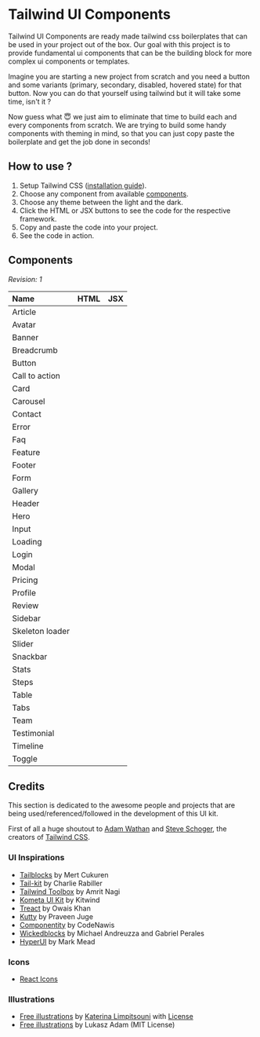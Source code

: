 <!--
Author: chankruze (chankruze@gmail.com)
Created: Mon Oct 10 2022 20:54:39 GMT+0530 (India Standard Time)

Copyright (c) geekofia 2022 and beyond
-->

# Tailwind UI Components

Tailwind UI Components are ready made tailwind css boilerplates that can be used in your project out of the box. Our goal with this project is to provide fundamental ui components that can be the building block for more complex ui components or templates.

Imagine you are starting a new project from scratch and you need a button and some variants (primary, secondary, disabled, hovered state) for that button. Now you can do that yourself using tailwind but it will take some time, isn't it ?

Now guess what :innocent: we just aim to eliminate that time to build each and every components from scratch. We are trying to build some handy components with theming in mind, so that you can just copy paste the boilerplate and get the job done in seconds!

## How to use ?

1. Setup Tailwind CSS ([installation guide][tailwind-docs]).
2. Choose any component from available [components][components].
3. Choose any theme between the light and the dark.
4. Click the HTML or JSX buttons to see the code for the respective framework.
5. Copy and paste the code into your project.
6. See the code in action.

[tailwind-docs]: https://tailwindcss.com/docs/installation
[components]: https://example.com/components

## Components

_Revision: 1_

| Name            | HTML | JSX |
| :-------------- | :--- | :-- |
| Article         |      |     |
| Avatar          |      |     |
| Banner          |      |     |
| Breadcrumb      |      |     |
| Button          |      |     |
| Call to action  |      |     |
| Card            |      |     |
| Carousel        |      |     |
| Contact         |      |     |
| Error           |      |     |
| Faq             |      |     |
| Feature         |      |     |
| Footer          |      |     |
| Form            |      |     |
| Gallery         |      |     |
| Header          |      |     |
| Hero            |      |     |
| Input           |      |     |
| Loading         |      |     |
| Login           |      |     |
| Modal           |      |     |
| Pricing         |      |     |
| Profile         |      |     |
| Review          |      |     |
| Sidebar         |      |     |
| Skeleton loader |      |     |
| Slider          |      |     |
| Snackbar        |      |     |
| Stats           |      |     |
| Steps           |      |     |
| Table           |      |     |
| Tabs            |      |     |
| Team            |      |     |
| Testimonial     |      |     |
| Timeline        |      |     |
| Toggle          |      |     |

## Credits

This section is dedicated to the awesome people and projects that are being used/referenced/followed in the development of this UI kit.

First of all a huge shoutout to [Adam Wathan][adam-twitter] and [Steve Schoger][steve-twitter], the creators of [Tailwind CSS][tailwind].

[adam-twitter]: https://twitter.com/adamwathan
[steve-twitter]: https://twitter.com/steveschoger
[tailwind]: https://tailwindcss.com/

### UI Inspirations

- [Tailblocks](https://tailblocks.cc/) by Mert Cukuren
- [Tail-kit](https://www.tailwind-kit.com/) by Charlie Rabiller
- [Tailwind Toolbox](https://www.tailwindtoolbox.com/) by Amrit Nagi
- [Kometa UI Kit](https://kitwind.io/products/kometa/components/) by Kitwind
- [Treact](https://treact.owaiskhan.me/) by Owais Khan
- [Kutty](https://kutty.netlify.app/) by Praveen Juge
- [Componentity](https://componentity.com/category/tailwindcss/) by CodeNawis
- [Wickedblocks](https://wickedblocks.dev/) by Michael Andreuzza and Gabriel Perales
- [HyperUI](https://www.hyperui.dev/) by Mark Mead

### Icons

- [React Icons](https://react-icons.github.io/react-icons/)

### Illustrations

- [Free illustrations](https://undraw.co/) by [Katerina Limpitsouni](https://twitter.com/ninaLimpi) with [License](https://undraw.co/license)
- [Free illustrations](https://lukaszadam.com/illustrations) by Lukasz Adam (MIT License)
